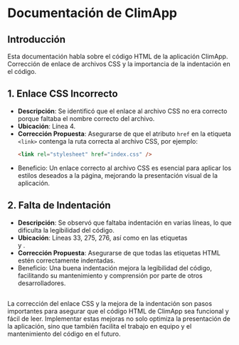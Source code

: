 # Documentación de ClimApp

## Introducción
Esta documentación habla sobre el código HTML de la aplicación ClimApp. Corrección de enlace de archivos CSS y la importancia de la indentación en el código.

## 1. Enlace CSS Incorrecto
- **Descripción**: Se identificó que el enlace al archivo CSS no era correcto porque faltaba el nombre correcto del archivo.
- **Ubicación**: Línea 4.
- **Corrección Propuesta**: Asegurarse de que el atributo `href` en la etiqueta `<link>` contenga la ruta correcta al archivo CSS, por ejemplo:
  ```html
  <link rel="stylesheet" href="index.css" />

- Beneficio: Un enlace correcto al archivo CSS es esencial para aplicar los estilos deseados a la página, mejorando la presentación visual de la aplicación.

 ## 2. Falta de Indentación
 - **Descripción**: Se observó que faltaba indentación en varias líneas, lo que dificulta la legibilidad del código.
 - **Ubicación**: Líneas 33, 275, 276, así como en las etiquetas <main> y <body>.
 - **Corrección Propuesta**: Asegurarse de que todas las etiquetas HTML estén correctamente indentadas.
 - Beneficio: Una buena indentación mejora la legibilidad del código, facilitando su mantenimiento y comprensión por parte de otros desarrolladores.

##
La corrección del enlace CSS y la mejora de la indentación son pasos importantes para asegurar que el código HTML de ClimApp sea funcional y fácil de leer. Implementar estas mejoras
no solo optimiza la presentación de la aplicación, sino que también facilita el trabajo en equipo y el mantenimiento del código en el futuro.
